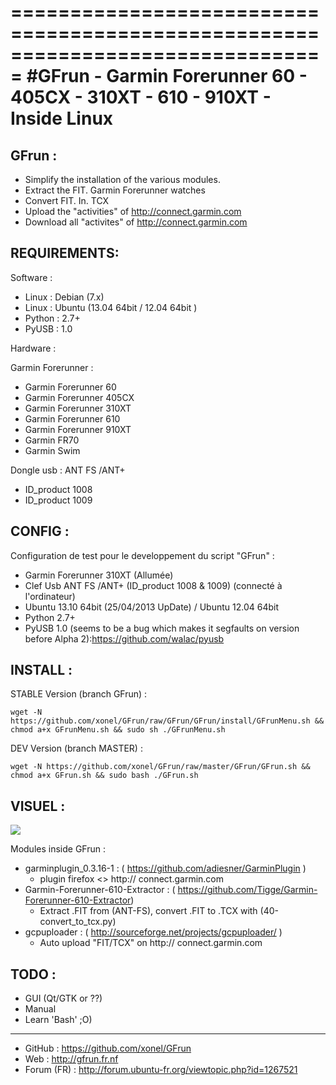 ===============================================================================
#GFrun - Garmin Forerunner 60 - 405CX - 310XT - 610 - 910XT - Inside Linux
===============================================================================

GFrun :
-------
   + Simplify the installation of the various modules.
   + Extract the FIT. Garmin Forerunner watches
   + Convert FIT. In. TCX
   + Upload the "activities" of http://connect.garmin.com
   + Download all "activites" of http://connect.garmin.com

REQUIREMENTS:
-------
Software :

   + Linux : Debian (7.x) 
   + Linux : Ubuntu (13.04 64bit  / 12.04 64bit )
   + Python : 2.7+
   + PyUSB : 1.0

Hardware :
   
Garmin Forerunner :
   + Garmin Forerunner 60
   + Garmin Forerunner 405CX
   + Garmin Forerunner 310XT
   + Garmin Forerunner 610
   + Garmin Forerunner 910XT
   + Garmin FR70
   + Garmin Swim


Dongle usb : ANT FS /ANT+ 
   + ID_product 1008
   + ID_product 1009


CONFIG :
---------------
Configuration de test pour le developpement du script "GFrun" :
   + Garmin Forerunner 310XT (Allumée)
   + Clef Usb ANT FS /ANT+ (ID_product 1008 & 1009) (connecté à l'ordinateur)
   + Ubuntu 13.10 64bit (25/04/2013 UpDate) / Ubuntu 12.04 64bit
   + Python 2.7+
   + PyUSB 1.0 (seems to be a bug which makes it segfaults on version before Alpha 2):https://github.com/walac/pyusb


INSTALL :
---------

STABLE Version (branch GFrun) :
<pre><code>wget -N https://github.com/xonel/GFrun/raw/GFrun/GFrun/install/GFrunMenu.sh && chmod a+x GFrunMenu.sh && sudo sh ./GFrunMenu.sh
</code></pre>

DEV Version (branch MASTER) :
<pre><code>wget -N https://github.com/xonel/GFrun/raw/master/GFrun/GFrun.sh && chmod a+x GFrun.sh && sudo bash ./GFrun.sh
</code></pre>

VISUEL :
---------

<a href='https://github.com/xonel/GFrun/raw/master/_.local/share/GFrun/GFrun.png'><img src='https://github.com/xonel/GFrun/raw/master/_.local/share/GFrun/GFrun.png' /></a>

Modules inside GFrun :
+ garminplugin_0.3.16-1 : ( https://github.com/adiesner/GarminPlugin )
  - plugin firefox <> http:// connect.garmin.com
+ Garmin-Forerunner-610-Extractor : ( https://github.com/Tigge/Garmin-Forerunner-610-Extractor) 
  - Extract .FIT from (ANT-FS), convert .FIT to .TCX with (40-convert_to_tcx.py)
+ gcpuploader : ( http://sourceforge.net/projects/gcpuploader/ )
  - Auto upload "FIT/TCX" on http:// connect.garmin.com

TODO :
--------
- GUI (Qt/GTK or ??)
- Manual
- Learn 'Bash' ;O)


--------
- GitHub : https://github.com/xonel/GFrun 
- Web : http://gfrun.fr.nf 
- Forum (FR) : http://forum.ubuntu-fr.org/viewtopic.php?id=1267521

